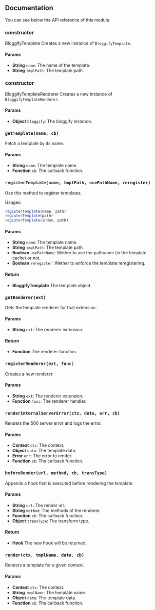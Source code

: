 ## Documentation

You can see below the API reference of this module.

### constructor

BloggifyTemplate
Creates a new instance of `BloggifyTemplate`.

#### Params
- **String** `name`: The name of the template.
- **String** `tmplPath`: The template path.

### constructor

BloggifyTemplateRenderer
Creates a new instance of `BloggifyTemplateRenderer`.

#### Params
- **Object** `bloggify`: The bloggify instance.

### `getTemplate(name, cb)`
Fetch a template by its name.

#### Params
- **String** `name`: The template name.
- **Function** `cb`: The callback function.

### `registerTemplate(name, tmplPath, usePathName, reregister)`
Use this method to register templates.

Usages:

```js
registerTemplate(name, path)
registerTemplate(path)
registerTemplate(index, path)
```

#### Params
- **String** `name`: The template name.
- **String** `tmplPath`: The template path.
- **Boolean** `usePathName`: Wether to use the pathname (in the template cache) or not.
- **Boolean** `reregister`: Wether to enforce the template reregistering.

#### Return
- **BloggifyTemplate** The template object.

### `getRenderer(ext)`
Gets the template renderer for that extension.

#### Params
- **String** `ext`: The renderer extension.

#### Return
- **Function** The renderer function.

### `registerRenderer(ext, func)`
Creates a new renderer.

#### Params
- **String** `ext`: The renderer extension.
- **Function** `func`: The renderer handler.

### `renderInternalServerError(ctx, data, err, cb)`
Renders the 500 server error and logs the error.

#### Params
- **Context** `ctx`: The context.
- **Object** `data`: The template data.
- **Error** `err`: The error to render.
- **Function** `cb`: The callback function.

### `beforeRender(url, method, cb, transType)`
Appends a hook that is executed before rendering the template.

#### Params
- **String** `url`: The render url.
- **String** `method`: The methods of the renderer.
- **Function** `cb`: The callback function.
- **Object** `transType`: The transform type.

#### Return
- **Hook** The new hook will be returned.

### `render(ctx, tmplName, data, cb)`
Renders a template for a given context.

#### Params
- **Context** `ctx`: The context.
- **String** `tmplName`: The template name.
- **Object** `data`: The template data.
- **Function** `cb`: The callback function.

